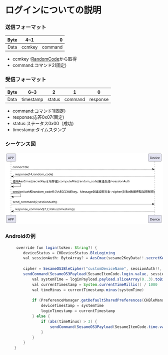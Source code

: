 # ログインについての説明


### 送信フォーマット


|  Byte  |     4~1     |        0 |
|:------:|:-----------:|---------:|
| Data   | ccmkey 	 |  command |

- ccmkey :[RandomCode](RandomCode.md)から取得
- command:コマンド2(固定)


### 受信フォーマット

| Byte |6~3| 2 | 1 | 0 |  
|-------|:------:|:------:|:------:|:------:|
| Data | timestamp|status | command | response  |

-  command:コマンド1(固定)
- response:応答0x07(固定)
- status:ステータス0x00（成功)
- timestamp:タイムスタンプ
### シーケンス図

![login](login.svg)





### Androidの例

``` java
     override fun login(token: String?) {
        deviceStatus = CHDeviceStatus.BleLogining
        val sessionAuth: ByteArray? = AesCmac(sesame2KeyData!!.secretKey.hexStringToByteArray(), 16).computeMac(mSesameToken)

        cipher = SesameOS3BleCipher("customDeviceName", sessionAuth!!, ("00" + mSesameToken.toHexString()).hexStringToByteArray())
        sendCommand(SesameOS3Payload(SesameItemCode.login.value, sessionAuth!!.sliceArray(0..3)), DeviceSegmentType.plain) { loginPayload ->
            val systemTime = loginPayload.payload.sliceArray(0..3).toBigLong()
            val currentTimestamp = System.currentTimeMillis() / 1000
            val timeMinus = currentTimestamp.minus(systemTime)

            if (PreferenceManager.getDefaultSharedPreferences(CHBleManager.appContext).getString("nickname", "")?.contains(BuildConfig.testname) == true) {
                deviceTimestamp = systemTime
                loginTimestamp = currentTimestamp
            } else {
                if (abs(timeMinus) > 3) {
                    sendCommand(SesameOS3Payload(SesameItemCode.time.value, System.currentTimeMillis().toUInt32ByteArray()), DeviceSegmentType.cipher) {}
                }
            }
        }
    }
```

